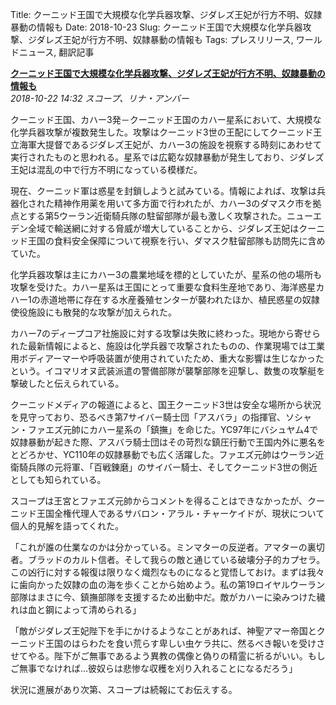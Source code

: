 Title: クーニッド王国で大規模な化学兵器攻撃、ジダレズ王妃が行方不明、奴隷暴動の情報も
Date: 2018-10-23
Slug: クーニッド王国で大規模な化学兵器攻撃、ジダレズ王妃が行方不明、奴隷暴動の情報も
Tags: プレスリリース, ワールドニュース, 翻訳記事

<p class="lead"><strong><a href="https://community.eveonline.com/news/news-channels/world-news/major-chemical-weapons-attacks-in-khanid-kingdom-queen-zidarez-missing-slave-revolts-reported/">クーニッド王国で大規模な化学兵器攻撃、ジダレズ王妃が行方不明、奴隷暴動の情報も</a></strong><br/>
<em>2018-10-22 14:32 スコープ、リナ・アンバー</em></p>
<p>クーニッド王国、カハー3発－クーニッド王国のカハー星系において、大規模な化学兵器攻撃が複数発生した。攻撃はクーニッド3世の王配にしてクーニッド王立海軍大提督であるジダレズ王妃が、カハー3の施設を視察する時刻にあわせて実行されたものと思われる。星系では広範な奴隷暴動が発生しており、ジダレズ王妃は混乱の中で行方不明になっている模様だ。</p>
<p>現在、クーニッド軍は惑星を封鎖しようと試みている。情報によれば、攻撃は兵器化された精神作用薬を用いて多方面で行われたが、カハー3のダマスク市を拠点とする第5ウーラン近衛騎兵隊の駐留部隊が最も激しく攻撃された。ニューエデン全域で輸送網に対する脅威が増大していることから、ジダレズ王妃はクーニッド王国の食料安全保障について視察を行い、ダマスク駐留部隊も訪問先に含めていた。</p>
<p>化学兵器攻撃は主にカハー3の農業地域を標的としていたが、星系の他の場所も攻撃を受けた。カハー星系は王国にとって重要な食料生産地であり、海洋惑星カハー1の赤道地帯に存在する水産養殖センターが襲われたほか、植民惑星の奴隷使役施設にも散発的な攻撃が加えられた。</p>
<p>カハー7のディープコア社施設に対する攻撃は失敗に終わった。現地から寄せられた最新情報によると、施設は化学兵器で攻撃されたものの、作業現場では工業用ボディアーマーや呼吸装置が使用されていたため、重大な影響は生じなかったという。イコマリオヌ武装派遣の警備部隊が襲撃部隊を迎撃し、数隻の攻撃艇を撃破したと伝えられている。</p>
<p>クーニッドメディアの報道によると、国王クーニッド3世は安全な場所から状況を見守っており、恐るべき第7サイバー騎士団「アスバラ」の指揮官、ソシャン・ファエズ元帥にカハー星系の「鎮撫」を命じた。YC97年にバシュヤム4で奴隷暴動が起きた際、アスバラ騎士団はその苛烈な鎮圧行動で王国内外に悪名をとどろかせ、YC110年の奴隷暴動でも広く活躍した。ファエズ元帥はウーラン近衛騎兵隊の元将軍、「百戦錬磨」のサイバー騎士、そしてクーニッド3世の側近としても知られている。</p>
<p>スコープは王宮とファエズ元帥からコメントを得ることはできなかったが、クーニッド王国全権代理人であるサバロン・アラル・チャーケイドが、現状について個人的見解を語ってくれた。</p>
<p>「これが誰の仕業なのかは分かっている。ミンマターの反逆者。アマターの裏切者。ブラッドのカルト信者。そして我らの敵と通じている破壊分子的カプセラ。この凶行に対する報復は限りなく熾烈なものになると覚悟しておけ。まずは我々に歯向かった奴隷の血の海を歩くことから始めよう。私の第19ロイヤルウーラン部隊はまさに今、鎮撫部隊を支援するため出動中だ。敵がカハーに染みつけた穢れは血と鋼によって清められる」</p>
<p>「敵がジダレズ王妃陛下を手にかけるようなことがあれば、神聖アマー帝国とクーニッド王国のはらわたを食い荒らす卑しい虫ケラ共に、然るべき報いを受けさせてやる。陛下がご無事であるよう異教の偶像と偽りの精霊に祈るがいい。もしご無事でなければ…彼奴らは悲惨な収穫を刈り入れることになるだろう」</p>
<p>状況に進展があり次第、スコープは続報にてお伝えする。</p>

